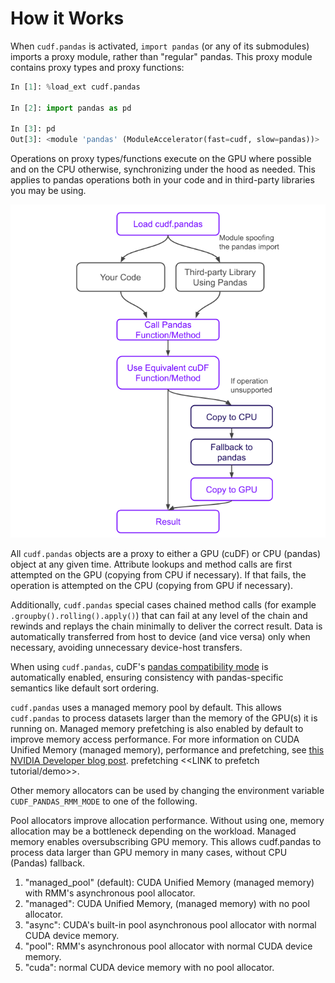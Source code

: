 # How it Works

When `cudf.pandas` is activated, `import pandas` (or any of its
submodules) imports a proxy module, rather than "regular" pandas. This
proxy module contains proxy types and proxy functions:

```python
In [1]: %load_ext cudf.pandas

In [2]: import pandas as pd

In [3]: pd
Out[3]: <module 'pandas' (ModuleAccelerator(fast=cudf, slow=pandas))>
```

Operations on proxy types/functions execute on the GPU where
possible and on the CPU otherwise, synchronizing under the hood as
needed. This applies to pandas operations both in your code and
in third-party libraries you may be using.

![cudf-pandas-execution-flow](../_static/cudf-pandas-execution-flow.png)

All `cudf.pandas` objects are a proxy to either a GPU (cuDF) or CPU
(pandas) object at any given time. Attribute lookups and method calls
are first attempted on the GPU (copying from CPU if necessary).  If
that fails, the operation is attempted on the CPU (copying from GPU if
necessary).

Additionally, `cudf.pandas` special cases chained method calls (for
example `.groupby().rolling().apply()`) that can fail at any level of
the chain and rewinds and replays the chain minimally to deliver the
correct result. Data is automatically transferred from host to device
(and vice versa) only when necessary, avoiding unnecessary device-host
transfers.

When using `cudf.pandas`, cuDF's [pandas compatibility
mode](api.options) is automatically enabled, ensuring consistency with
pandas-specific semantics like default sort ordering.


`cudf.pandas` uses a managed memory pool by default. This allows `cudf.pandas` to process datasets larger than the memory of the GPU(s) it is running on. Managed memory prefetching is also enabled by default to improve memory access performance. For more information on CUDA Unified Memory (managed memory), performance and prefetching, see [this NVIDIA Developer blog post](https://developer.nvidia.com/blog/improving-gpu-memory-oversubscription-performance/).
prefetching <<LINK to prefetch tutorial/demo>>.

Other memory allocators can be used by changing the environment
variable `CUDF_PANDAS_RMM_MODE` to one of the following.

Pool allocators improve allocation performance. Without using one, memory
allocation may be a bottleneck depending on the workload. Managed memory
enables oversubscribing GPU memory. This allows cudf.pandas to process
data larger than GPU memory in many cases, without CPU (Pandas) fallback.

1. "managed_pool" (default): CUDA Unified Memory (managed memory) with RMM's asynchronous pool allocator.
2. "managed": CUDA Unified Memory, (managed memory) with no pool allocator.
3. "async": CUDA's built-in pool asynchronous pool allocator with normal CUDA device memory.
4. "pool": RMM's asynchronous pool allocator with normal CUDA device memory.
5. "cuda": normal CUDA device memory with no pool allocator.
